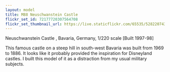 ```yaml
---
layout: model
title: M88 Neuschwanstein Castle
flickr_set_id: 72177720307564708
flickr_set_thumbnail_url: https://live.staticflickr.com/65535/52822074397_6befa2aa2e_m.jpg
---
```


Neuschwanstein Castle , Bavaria, Germany, 1/220 scale  [Built 1997-98]

This famous castle on a steep hill in south-west Bavaria was built from 1969 to 1886. It looks like it probably provided the inspiration for Disneyland castles. I built this model of it as a distraction from my usual military subjects.


